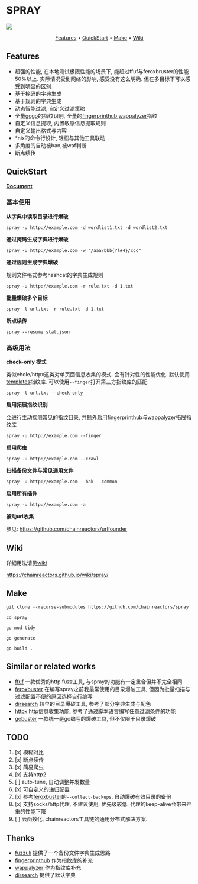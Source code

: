 # SPRAY

![](https://socialify.git.ci/chainreactors/spray/image?description=1&font=Inter&forks=1&issues=1&language=1&name=1&owner=1&pattern=Circuit%20Board&pulls=1&stargazers=1&theme=Light)

<p align="center">
    <a href="#features">Features</a> •
    <a href="#quickstart">QuickStart</a> •
    <a href="#make">Make</a> •
    <a href="https://chainreactors.github.io/wiki/spray/">Wiki</a>
</p>

## Features

* 超强的性能, 在本地测试极限性能的场景下, 能超过ffuf与feroxbruster的性能50%以上. 实际情况受到网络的影响, 感受没有这么明确. 但在多目标下可以感受到明显的区别.
* 基于掩码的字典生成
* 基于规则的字典生成
* 动态智能过滤, 自定义过滤策略
* 全量[gogo](https://github.com/chainreactors/gogo)的指纹识别, 全量的[fingerprinthub](https://github.com/0x727/FingerprintHub),[wappalyzer](https://github.com/projectdiscovery/wappalyzergo)指纹
* 自定义信息提取, 内置敏感信息提取规则
* 自定义输出格式与内容
* *nix的命令行设计, 轻松与其他工具联动
* 多角度的自动被ban,被waf判断
* 断点续传

## QuickStart

[**Document**](https://chainreactors.github.io/wiki/spray/start)

### 基本使用

**从字典中读取目录进行爆破**

`spray -u http://example.com -d wordlist1.txt -d wordlist2.txt`

**通过掩码生成字典进行爆破**

`spray -u http://example.com -w "/aaa/bbb{?l#4}/ccc"`

**通过规则生成字典爆破**

规则文件格式参考hashcat的字典生成规则

`spray -u http://example.com -r rule.txt -d 1.txt`

**批量爆破多个目标**

`spray -l url.txt -r rule.txt -d 1.txt`

**断点续传**

`spray --resume stat.json`

### 高级用法

**check-only 模式**

类似ehole/httpx这类对单页面信息收集的模式. 会有针对性的性能优化. 默认使用[templates](https://github.com/chainreactors/templates/tree/master/fingers)指纹库. 可以使用`--finger`打开第三方指纹库的匹配

`spray -l url.txt --check-only`

**启用拓展指纹识别**

会进行主动探测常见的指纹目录, 并额外启用fingerprinthub与wappalyzer拓展指纹库

`spray -u http://example.com --finger `

**启用爬虫**

`spray -u http://example.com --crawl`

**扫描备份文件与常见通用文件**

`spray -u http://example.com --bak --common`

**启用所有插件**

`spray -u http://example.com -a`

**被动url收集**

参见: https://github.com/chainreactors/urlfounder

## Wiki

详细用法请见[wiki](https://chainreactors.github.io/wiki/spray/)

https://chainreactors.github.io/wiki/spray/

## Make

```
git clone --recurse-submodules https://github.com/chainreactors/spray

cd spray

go mod tidy

go generate

go build .  
```

## Similar or related works

* [ffuf](https://github.com/ffuf/ffuf) 一款优秀的http fuzz工具, 与spray的功能有一定重合但并不完全相同
* [feroxbuster](https://github.com/epi052/feroxbuster) 在编写spray之前我最常使用的目录爆破工具, 但因为批量扫描与过滤配置不便的原因选择自行编写
* [dirsearch](https://github.com/maurosoria/dirsearch) 较早的目录爆破工具, 参考了部分字典生成与配色
* [httpx](https://github.com/projectdiscovery/httpx) http信息收集功能, 参考了通过脚本语言编写任意过滤条件的功能
* [gobuster](https://github.com/OJ/gobuster) 一款统一是go编写的爆破工具, 但不仅限于目录爆破

## TODO

1. [x] 模糊对比
2. [x] 断点续传
3. [x] 简易爬虫
4. [x] 支持http2
5. [ ] auto-tune, 自动调整并发数量
6. [x] 可自定义的递归配置
7. [x] 参考[feroxbuster](https://github.com/epi052/feroxbuster)的`--collect-backups`, 自动爆破有效目录的备份
8. [x] 支持socks/http代理, 不建议使用, 优先级较低. 代理的keep-alive会带来严重的性能下降
9. [ ] 云函数化, chainreactors工具链的通用分布式解决方案.

## Thanks

* [fuzzuli](https://github.com/musana/fuzzuli) 提供了一个备份文件字典生成思路
* [fingerprinthub](https://github.com/0x727/FingerprintHub) 作为指纹库的补充
* [wappalyzer](https://github.com/projectdiscovery/wappalyzergo) 作为指纹库补充
* [dirsearch](https://github.com/maurosoria/dirsearch) 提供了默认字典